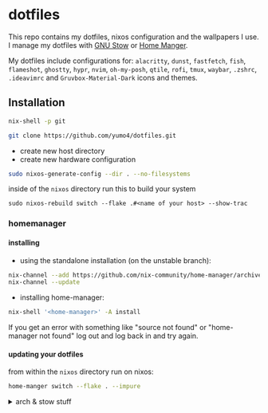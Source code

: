 # dotfiles

This repo contains my dotfiles, nixos configuration and the wallpapers I use.
I manage my dotfiles with [GNU Stow](https://www.gnu.org/software/stow/) or [Home Manger](https://nix-community.github.io/home-manager/).

My dotfiles include configurations for: `alacritty`, `dunst`, `fastfetch`, `fish`, `flameshot`, `ghostty`, `hypr`, `nvim`, `oh-my-posh`, `qtile`, `rofi`, `tmux`, `waybar`, `.zshrc`, `.ideavimrc` and `Gruvbox-Material-Dark` icons and themes.

## Installation
```bash
nix-shell -p git
```
```bash
git clone https://github.com/yumo4/dotfiles.git
```
- create new host directory
- create new hardware configuration
```bash
sudo nixos-generate-config --dir . --no-filesystems
```
inside of the `nixos` directory run this to build your system
```bah
sudo nixos-rebuild switch --flake .#<name of your host> --show-trac
```
### homemanager
#### installing 
- using the standalone installation (on the unstable branch):
```bash
nix-channel --add https://github.com/nix-community/home-manager/archive/master.tar.gz home-manager
nix-channel --update
```
- installing home-manager:
```bash
nix-shell '<home-manager>' -A install
```
If you get an error with something like "source not found" or "home-manager not found" log out and log back in and try again.
#### updating your dotfiles
from within the `nixos` directory run
on nixos:
```bash
home-manger switch --flake . --impure
```

<details>

<summary>arch & stow stuff</summary>

## stow

for setting up the symlinks: from within the `dots` directory run
```bash
stow .
```
or for updating / adding a new config run:
```bash
stow . --adopt

## arch

### archinstall

packages needed:
```bash
base-devel git stow
```
to install `yay` and `packages` and to setup `tmux tpm` run this script:
```bash
./scripts/setup.sh
```

### nix install

- installing nix (only needed on arch):
```bash
sh <(curl -L https://nixos.org/nix/install) --daemon
```

### pacman config

```bash
sudo vim /etc/pacman.conf
```
add these to the `pacman.conf` file
```bash
# Misc options
Color
ILoveCandy
ParallelDownloads = 5
```

### updating using home-manager 
```bash
home-manger switch --flake . --impure --extra-experimental-features nix-command --extra-experimental-features flakes
```
</details>
